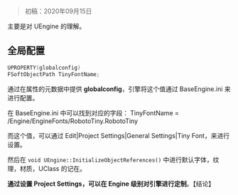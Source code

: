 > 初稿：2020年09月15日

主要是对 UEngine 的理解。

## 全局配置
```c++
UPROPERTY(globalconfig)
FSoftObjectPath TinyFontName;
```
通过在属性的元数据中提供 **globalconfig**，引擎将这个值通过 BaseEngine.ini 来进行配置。

在 BaseEngine.ini 中可以找到对应的字段：
TinyFontName = /Engine/EngineFonts/RobotoTiny.RobotoTiny

而这个值，可以通过 Edit|Project Settings|General Settings|Tiny Font，来进行设置。

然后在 `void UEngine::InitializeObjectReferences()` 中进行默认字体，纹理，材质，UClass 的记在。

**通过设置 Project Settings，可以在 Engine 级别对引擎进行定制**。【结论】

